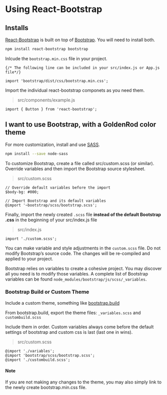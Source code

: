 # Using React-Bootstrap


## Installs
[React-Bootstrap](https://react-bootstrap.github.io/) is built on top of [Bootstrap](https://getbootstrap.com/). You will need to install both.

```sh
npm install react-bootstrap bootstrap
```


Inlcude the `bootstrap.min.css` file in your project.
```
{/* The following line can be included in your src/index.js or App.js file*/}

import 'bootstrap/dist/css/bootstrap.min.css';

```
Import the individual react-bootstrap componets as you need them.

> src/components/example.js
```
import { Button } from 'react-bootstrap';
```

## I want to use Bootstrap, with a GoldenRod color theme
For more customization, install and use [SASS](https://sass-lang.com/).
```sh
npm install --save node-sass
```

To customize Bootstrap, create a file called src/custom.scss (or similar). Override variables and then import the Bootstrap source stylesheet.

> src/custom.scss
```
// Override default variables before the import
$body-bg: #000;

// Import Bootstrap and its default variables
@import '~bootstrap/scss/bootstrap.scss';
```

Finally, import the newly created `.scss` file **instead of the default Bootstrap .css** in the beginning of your src/index.js file

> src/index.js
```
import './custom.scss';
```

You can make variable and style adjustments in the `custom.scss` file. Do not modify Bootstrap’s source code. The changes will be re-compiled and applied to your project.

Bootstrap relies on variables to create a cohesive project. You may discover all you need is to modify those variables. A complete list of Bootstrap variables can be found `node_modules/bootstrap/js/scss/_variables`.



### Bootstrap Build or Custom Theme
Include a custom theme, something like [bootstrap.build](https://bootstrap.build/)

From bootstrap.build, export the theme files: `_variables.scss` and `custombuild.scss`

Include them in order.
Custom variables always come before the default settings of bootstrap and custom css is last (last one in wins).

> src/custom.scss
```
@import './variables';
@import 'bootstrap/scss/bootstrap.scss';
@import './custombuild.scss';
```

#### Note
If you are not making any changes to the theme, you may also simply link to the newly create bootstrap.min.css file.
